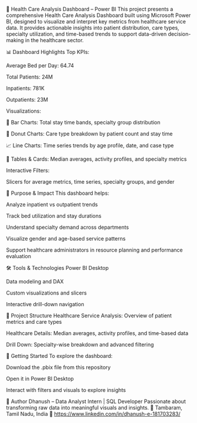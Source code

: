 🏥 Health Care Analysis Dashboard – Power BI
This project presents a comprehensive Health Care Analysis Dashboard built using Microsoft Power BI, designed to visualize and interpret key metrics from healthcare service data. It provides actionable insights into patient distribution, care types, specialty utilization, and time-based trends to support data-driven decision-making in the healthcare sector.

📊 Dashboard Highlights
Top KPIs:

Average Bed per Day: 64.74

Total Patients: 24M

Inpatients: 781K

Outpatients: 23M

Visualizations:

📌 Bar Charts: Total stay time bands, specialty group distribution

🍩 Donut Charts: Care type breakdown by patient count and stay time

📈 Line Charts: Time series trends by age profile, date, and case type

🧮 Tables & Cards: Median averages, activity profiles, and specialty metrics

Interactive Filters:

Slicers for average metrics, time series, specialty groups, and gender

🧠 Purpose & Impact
This dashboard helps:

Analyze inpatient vs outpatient trends

Track bed utilization and stay durations

Understand specialty demand across departments

Visualize gender and age-based service patterns

Support healthcare administrators in resource planning and performance evaluation

🛠️ Tools & Technologies
Power BI Desktop

Data modeling and DAX

Custom visualizations and slicers

Interactive drill-down navigation

📁 Project Structure
Healthcare Service Analysis: Overview of patient metrics and care types

Healthcare Details: Median averages, activity profiles, and time-based data

Drill Down: Specialty-wise breakdown and advanced filtering

🚀 Getting Started
To explore the dashboard:

Download the .pbix file from this repository

Open it in Power BI Desktop

Interact with filters and visuals to explore insights

📌 Author
Dhanush – Data Analyst Intern | SQL Developer Passionate about transforming raw data into meaningful visuals and insights. 📍 Tambaram, Tamil Nadu, India 🔗 https://www.linkedin.com/in/dhanush-e-181703283/
